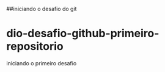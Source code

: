 ##iniciando o desafio do git
# dio-desafio-github-primeiro-repositorio
iniciando o primeiro desafio

